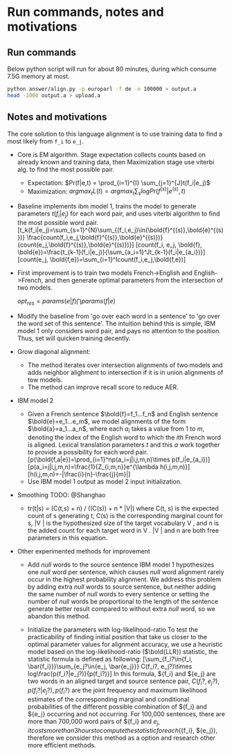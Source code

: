 # Run commands, notes and motivations

## Run commands

Below python script will run for about 80 minutes, during which consume 7.5G memory at most.

```bash
python answer/align.py -p europarl -f de -n 100000 > output.a
head -1000 output.a > upload.a
```

## Notes and motivations

The core solution to this language alignment is to use training data to find a most likely from `f_i` to `e_j`.

* Core is EM algorithm. Stage expectation collects counts based on already known and training data, then Maximization stage use viterbi alg. to find the most possible pair.
  * Expectation: $Pr(f|e,t) = \prod_{i=1}^{I} \sum_{j=1}^{J}t(f_i|e_j)$
  * Maximization: ${argmax}_t L(t) = {argmax}_t \sum_{s}log Pr(f^{(s)}|e^{(s)},t)$

* Baseline implements ibm model 1, trains the model to generate parameters $t(f_i|e_j)$ for each word pair, and uses viterbi algorithm to find the most possible word pair.
    \[t_k(f_i|e_j)=\sum_{s=1}^{N}\sum_{(f_i,e_j)\in(\bold{f}^{(s)},\bold{e}^{(s)})} \frac{count(f_i,e_j,\bold{f}^{(s)},\bold{e}^{(s)})}{count(e_j,\bold{f}^{(s)},\bold{e}^{(s)})}\]
    \[count(f_i, e_j, \bold{f}, \bold{e})=\frac{t_{k-1}(f_i|e_j)}{\sum_{a_i=1}^Jt_{k-1}(f_i|e_{a_i})}\]
    \[count(e_j, \bold{f,e})=\sum_{i=1}^Icount(f_i,e_j,\bold{f,e})\]
* First improvement is to train two models French->English and English->French, and then generate optimal parameters from the intersection of two models.

    $opt_{res} = params(e|f) \bigcap params(f|e)$

* Modify the baseline from 'go over each word in a sentence' to 'go over the word set of this sentence'. The intuition behind this is simple, IBM model 1 only considers word pair, and pays no attention to the position. Thus, set will quicken training decently.

* Grow diagonal alignment:
    * The method iterates over intersection alignments of two models and adds neighbor alighment to intersection if it is in union alignments of tow models.
    * The method can improve recall score to reduce AER.

* IBM model 2
    * Given a French sentence $\bold{f}=f_1...f_n$ and English sentence $\bold{e}=e_1...e_m$, we model alignments of the form $\bold{a}=a_1...a_n$, where each $a_i$ takes a value from 1 to $m$, denoting the index of the English word to which the $i$th French word is aligned. Lexical translation parameters $t$ and this $a$ work together to provide a possibility for each word pair.
    \[p(\bold{f,a|e})=\prod_{i=1}^np(a_i=j|i,j,m,n)\times p(f_i|e_{a_i})\]
    \[p(a_i=j|i,j,m,n)=\frac{1}{Z_{i,m,n}}e^{\lambda h(i,j,m,n)}\]
    \[h(i,j,m,n)=-|\frac{i}{n}-\frac{j}{m}|\]
    * Use IBM model 1 output as model 2 input initialization.

* Smoothing TODO: @Shanghao
   * tr(t|s) = (C(t,s) + n) / ((C(s)) + n * |V|)
        where C(t, s) is the expected count of s generating t, C(s) is the corresponding marginal count for s, |V | is the hypothesized size of the target vocabulary
        V , and n is the added count for each target word in V . |V | and n are both free parameters in this equation.


* Other experimented methods for improvement
    * Add $null$ words to the source sentence
        IBM model 1 hypothesizes one $null$ word per sentence, which causes $null$ word alignment rarely occur in the highest probability alignment. We address this problem by adding extra $null$ words to source sentence, but neither adding the same number of $null$ words to every sentence or setting the number of $null$ words be proportional to the length of the sentence generate better result compared to without extra $null$ word, so we abandon this method.

    * Initialize the parameters with log-likelihood-ratio
        To test the practicability of finding initial position that take us closer to the optimal parameter values for alignment accuracy, we use a heuristic model based on the log-likelihood-ratio ($\bold{LLR}) statistic, the statistic formula is defined as following:
       \[\sum_{f_i?\in\{f_i, \bar{f_i}\}}\sum_{e_j?\in\{e_j, \bar{e_j}\}} C(f_i?, e_j?)\times log\frac{p(f_i?|e_j?)}{p(f_i?)}\]
        In this formula, ${f_i} and ${e_j} are two words in an aligned target and source sentence pair, $C(f_i?, e_j?), p(f_i?|e_j?), p(f_i?)$ are the joint frequency and maximum likelihood estimates of the corresponding marginal and conditional probabilities of the different possible combination of ${f_i} and ${e_j} occurring and not occurring.
        For 100,000 sentences, there are more than 700,000 word pairs of ${f_i} and ${e_j}, it costs more than 3 hours to compute the statistic for each (${f_i}, ${e_j}), therefore we consider this method as a option and research other more efficient methods.
